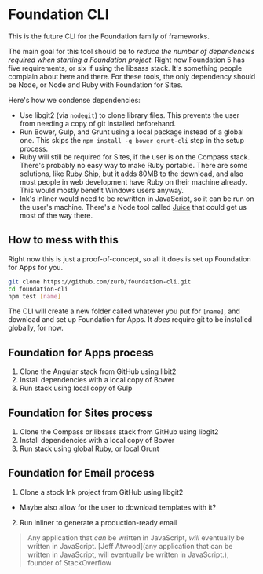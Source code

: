 # Foundation CLI

This is the future CLI for the Foundation family of frameworks.

The main goal for this tool should be to *reduce the number of dependencies required when starting a Foundation project*. Right now Foundation 5 has five requirements, or six if using the libsass stack. It's something people complain about here and there. For these tools, the only dependency should be Node, or Node and Ruby with Foundation for Sites.

Here's how we condense dependencies:
 - Use libgit2 (via `nodegit`) to clone library files. This prevents the user from needing a copy of git installed beforehand.
 - Run Bower, Gulp, and Grunt using a local package instead of a global one. This skips the `npm install -g bower grunt-cli` step in the setup process.
 - Ruby will still be required for Sites, if the user is on the Compass stack. There's probably no easy way to make Ruby portable. There are some solutions, like [Ruby Ship](https://github.com/stephan-nordnes-eriksen/ruby_ship), but it adds 80MB to the download, and also most people in web development have Ruby on their machine already. This would mostly benefit Windows users anyway.
 - Ink's inliner would need to be rewritten in JavaScript, so it can be run on the user's machine. There's a Node tool called [Juice](https://github.com/Automattic/juice) that could get us most of the way there.

## How to mess with this

Right now this is just a proof-of-concept, so all it does is set up Foundation for Apps for you.

```bash
git clone https://github.com/zurb/foundation-cli.git
cd foundation-cli
npm test [name]
```

The CLI will create a new folder called whatever you put for `[name]`, and download and set up Foundation for Apps. It *does* require git to be installed globally, for now.

## Foundation for Apps process

1. Clone the Angular stack from GitHub using libit2
2. Install dependencies with a local copy of Bower
3. Run stack using local copy of Gulp

## Foundation for Sites process

1. Clone the Compass or libsass stack from GitHub using libgit2
2. Install dependencies with a local copy of Bower
3. Run stack using global Ruby, or local Grunt

## Foundation for Email process

1. Clone a stock Ink project from GitHub using libgit2
  - Maybe also allow for the user to download templates with it?
2. Run inliner to generate a production-ready email

> Any application that *can* be written in JavaScript, *will* eventually be written in JavaScript.
[Jeff Atwood](any application that can be written in JavaScript, will eventually be written in JavaScript.), founder of StackOverflow

